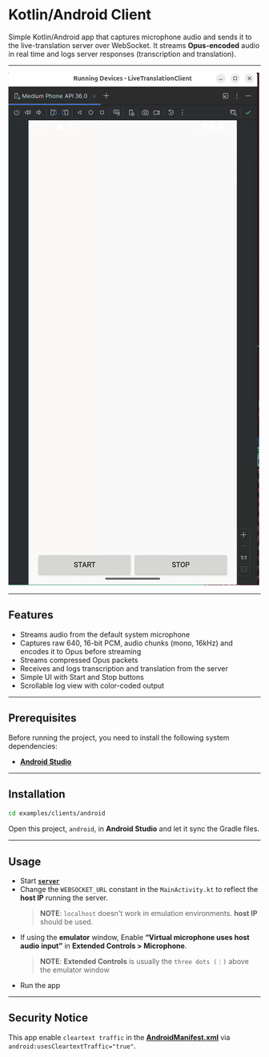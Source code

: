 # Kotlin/Android Client

Simple Kotlin/Android app that captures microphone audio and sends it to the live-translation server over WebSocket. It streams **Opus-encoded** audio in real time and logs server responses (transcription and translation).

---

<a href="https://github.com/AbdullahHendy/live-translation/blob/main/doc/android.gif?raw=true" target="_blank">
  <img src="https://github.com/AbdullahHendy/live-translation/blob/main/doc/android.gif?raw=true" alt="Android-Client Demo" />
</a>

---

## Features

- Streams audio from the default system microphone
- Captures raw 640, 16-bit PCM, audio chunks (mono, 16kHz) and encodes it to Opus before streaming
- Streams compressed Opus packets
- Receives and logs transcription and translation from the server
- Simple UI with Start and Stop buttons
- Scrollable log view with color-coded output
---

## Prerequisites

Before running the project, you need to install the following system dependencies:
- [**Android Studio**](https://developer.android.com/studio/install)

---

## Installation

```bash
cd examples/clients/android
```
Open this project, `android`, in **Android Studio** and let it sync the Gradle files.

---

## Usage

- Start [**`server`**](../../../README.md#usage)
- Change the `WEBSOCKET_URL` constant in the `MainActivity.kt` to reflect the **host IP** running the server.
    > **NOTE**: `localhost` doesn't work in emulation environments. **host IP** should be used. 
    >
- If using the **emulator** window, Enable **“Virtual microphone uses host audio input”** in **Extended Controls > Microphone**.
    > **NOTE**: **Extended Controls** is usually the `three dots (⋮)` above the emulator window 
    >
- Run the app

---

## Security Notice
This app enable `cleartext traffic` in the [**AndroidManifest.xml**](./app/src/main/AndroidManifest.xml) via `android:usesCleartextTraffic="true"`.